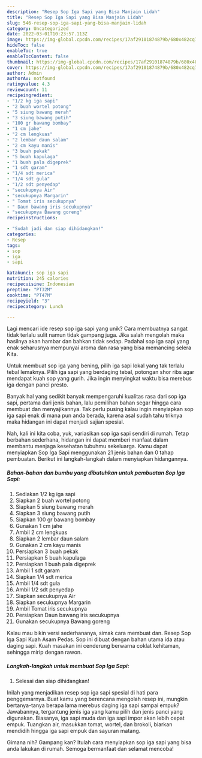```yaml
---
description: "Resep Sop Iga Sapi yang Bisa Manjain Lidah"
title: "Resep Sop Iga Sapi yang Bisa Manjain Lidah"
slug: 546-resep-sop-iga-sapi-yang-bisa-manjain-lidah
category: Uncategorized
date: 2022-03-01T10:23:57.113Z
image: https://img-global.cpcdn.com/recipes/17af29101874879b/680x482cq70/sop-iga-sapi-foto-resep-utama.jpg
hideToc: false
enableToc: true
enableTocContent: false
thumbnail: https://img-global.cpcdn.com/recipes/17af29101874879b/680x482cq70/sop-iga-sapi-foto-resep-utama.jpg
cover: https://img-global.cpcdn.com/recipes/17af29101874879b/680x482cq70/sop-iga-sapi-foto-resep-utama.jpg
author: Admin
authorAv: notfound
ratingvalue: 4.3
reviewcount: 11
recipeingredient:
- "1/2 kg iga sapi"
- "2 buah wortel potong"
- "5 siung bawang merah"
- "3 siung bawang putih"
- "100 gr bawang bombay"
- "1 cm jahe"
- "2 cm lengkuas"
- "2 lembar daun salam"
- "2 cm kayu manis"
- "3 buah pekak"
- "5 buah kapulaga"
- "1 buah pala digeprek"
- "1 sdt garam"
- "1/4 sdt merica"
- "1/4 sdt gula"
- "1/2 sdt penyedap"
- "secukupnya Air"
- "secukupnya Margarin"
- " Tomat iris secukupnya"
- " Daun bawang iris secukupnya"
- "secukupnya Bawang goreng"
recipeinstructions:

- "Sudah jadi dan siap dihidangkan!"
categories:
- Resep
tags:
- sop
- iga
- sapi

katakunci: sop iga sapi 
nutrition: 245 calories
recipecuisine: Indonesian
preptime: "PT32M"
cooktime: "PT47M"
recipeyield: "3"
recipecategory: Lunch

---
```





Lagi mencari ide resep sop iga sapi yang unik? Cara membuatnya sangat tidak terlalu sulit namun tidak gampang juga. Jika salah mengolah maka hasilnya akan hambar dan bahkan tidak sedap. Padahal sop iga sapi yang enak seharusnya mempunyai aroma dan rasa yang bisa memancing selera Kita.





Untuk membuat sop iga yang bening, pilih iga sapi lokal yang tak terlalu tebal lemaknya. Pilih iga sapi yang berdaging tebal, potongan shor ribs agar mendapat kuah sop yang gurih. Jika ingin menyingkat waktu bisa merebus iga dengan panci presto.

Banyak hal yang sedikit banyak mempengaruhi kualitas rasa dari sop iga sapi, pertama dari jenis bahan, lalu pemilihan bahan segar hingga cara membuat dan menyajikannya. Tak perlu pusing kalau ingin menyiapkan sop iga sapi enak di mana pun anda berada, karena asal sudah tahu triknya maka hidangan ini dapat menjadi sajian spesial.






Nah, kali ini kita coba, yuk, variasikan sop iga sapi sendiri di rumah. Tetap berbahan sederhana, hidangan ini dapat memberi manfaat dalam membantu menjaga kesehatan tubuhmu sekeluarga. Kamu dapat menyiapkan Sop Iga Sapi menggunakan 21 jenis bahan dan 0 tahap pembuatan. Berikut ini langkah-langkah dalam menyiapkan hidangannya.

<!--inarticleads1-->

##### Bahan-bahan dan bumbu yang dibutuhkan untuk pembuatan Sop Iga Sapi:

1. Sediakan 1/2 kg iga sapi
1. Siapkan 2 buah wortel potong
1. Siapkan 5 siung bawang merah
1. Siapkan 3 siung bawang putih
1. Siapkan 100 gr bawang bombay
1. Gunakan 1 cm jahe
1. Ambil 2 cm lengkuas
1. Siapkan 2 lembar daun salam
1. Gunakan 2 cm kayu manis
1. Persiapkan 3 buah pekak
1. Persiapkan 5 buah kapulaga
1. Persiapkan 1 buah pala digeprek
1. Ambil 1 sdt garam
1. Siapkan 1/4 sdt merica
1. Ambil 1/4 sdt gula
1. Ambil 1/2 sdt penyedap
1. Siapkan secukupnya Air
1. Siapkan secukupnya Margarin
1. Ambil  Tomat iris secukupnya
1. Persiapkan  Daun bawang iris secukupnya
1. Gunakan secukupnya Bawang goreng


Kalau mau bikin versi sederhananya, simak cara membuat dan. Resep Sop Iga Sapi Kuah Asam Pedas. Sop ini dibuat dengan bahan utama ida atau daging sapi. Kuah masakan ini cenderung berwarna coklat kehitaman, sehingga mirip dengan rawon. 

<!--inarticleads2-->

##### Langkah-langkah untuk membuat Sop Iga Sapi:


1. Selesai dan siap dihidangkan!

Inilah yang menjadikan resep sop iga sapi spesial di hati para penggemarnya. Buat kamu yang berencana mengolah resep ini, mungkin bertanya-tanya berapa lama merebus daging iga sapi sampai empuk? Jawabannya, tergantung jenis iga yang kamu pilih dan jenis panci yang digunakan. Biasanya, iga sapi muda dan iga sapi impor akan lebih cepat empuk. Tuangkan air, masukkan tomat, wortel, dan brokoli, biarkan mendidih hingga iga sapi empuk dan sayuran matang. 

Gimana nih? Gampang kan? Itulah cara menyiapkan sop iga sapi yang bisa anda lakukan di rumah. Semoga bermanfaat dan selamat mencoba!
